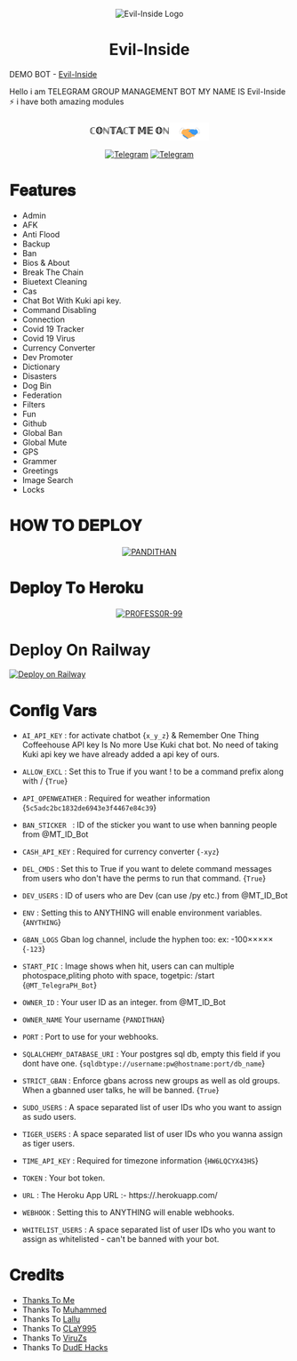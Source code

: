 <p align="center">
  <img src="PANDITHAN/Evil-Inside.jpeg" alt="Evil-Inside Logo">
</p>
<h1 align="center">
  <b>Evil-Inside</b>
</h1>

DEMO BOT - [Evil-Inside](https://telegram.dog/Evil_Inside_robot)
 

Hello i am TELEGRAM GROUP MANAGEMENT BOT MY NAME IS Evil-Inside ⚡ i have both amazing modules

<h3 align="center">ℂ𝕆ℕ𝕋𝔸ℂ𝕋 𝕄𝔼 𝕆ℕ<img align="center" src="https://github.com/PANDITHAN/PANDITHAN/blob/main/assets/Handshake.gif" height="33px" /></h3>
<p align="center">
<a href="https://telegram.dog/PANDITHAN_SIR"><img alt="Telegram" src="https://img.shields.io/badge/𝙿𝚁𝙾𝙵𝙸𝙻𝙴-2CA5E0?style=for-the-badge&logo=telegram&logoColor=white"/></a>
<a href="https://telegram.dog/M_STER_TECH"><img alt="Telegram" src="https://img.shields.io/badge/𝙲𝙷𝙰𝙽𝙽𝙴𝙻-2CA5E0?style=for-the-badge&logo=telegram&logoColor=white"/></a>
</p>



# 𝐅𝐞𝐚𝐭𝐮𝐫𝐞𝐬
* Admin
* AFK
* Anti Flood
* Backup
* Ban
* Bios & About
* Break The Chain
* Biuetext Cleaning
* Cas
* Chat Bot With Kuki api key. 
* Command Disabling
* Connection
* Covid 19 Tracker
* Covid 19 Virus
* Currency Converter
* Dev Promoter
* Dictionary
* Disasters
* Dog Bin
* Federation
* Filters
* Fun
* Github
* Global Ban
* Global Mute
* GPS
* Grammer
* Greetings
* Image Search
* Locks

# 𝐇𝐎𝐖 𝐓𝐎 𝐃𝐄𝐏𝐋𝐎𝐘 
<p align="center">
<a href="https://youtu.be/Bz8AUvN5bSo"><img <a href="https://github.com/PANDITHAN"><img src="https://github.com/PANDITHAN/VEDIO-BUTTON/blob/main/BUTTON/BUTTON_POWERED_BY-M-STER.png" alt="PANDITHAN" border="0" height="40" width="200" align="center" /></a>
</p>


# 𝐃𝐞𝐩𝐥𝐨𝐲 𝐓𝐨 𝐇𝐞𝐫𝐨𝐤𝐮
<p align="center">
<a href="https://dashboard.heroku.com/new?button-url=https%3A%2F%2Fgithub.com%2Flegendx22%2FGRANDROBOT&template=hhttps://github.com/PANDITHAN/Evil-Inside"><img src="https://github.com/PR0FESS0R-99/Buttons/blob/Professor-99/heroku/herokudeploy-01.svg" alt="PR0FESS0R-99" border="0" height="125" width="200" align="center" /></a>
</p>

# Deploy On Railway
[![Deploy on Railway](https://railway.app/button.svg)](https://railway.app/new/template?template=https%3A%2F%2Fgithub.com%2Frailwayapp%2Fexamples%2Ftree%2Fmaster%2Fexamples%2Fflask&envs=AI_API_KEY%2CALLOW_EXCL%2CAPI_OPENWEATHER%2CBAN_STICKER%2CCASH_API_KEY%2CDEL_CMDS%2CDEV_USERS%2CENV%2CGBAN_LOGS%2COWNER_ID%2COWNER_NAME%2CPORT%2CSQLALCHEMY_DATABASE_URI%2CSTART_PIC%2CSTRICT_GBAN%2CSUDO_USERS%2CTIGER_USERS%2CTIME_API_KEY%2CTOKEN%2CWEBHOOK%2CWHITELIST_USERS&optionalEnvs=BAN_STICKER%2CDEV_USERS%2CPORT%2CSUDO_USERS%2CTIGER_USERS%2CWEBHOOK%2CWHITELIST_USERS&AI_API_KEYDesc=for+activate+chatbot&ALLOW_EXCLDesc=Set+this+to+True+if+you+want+%21+to+be+a+command+prefix+along+with+%2F&API_OPENWEATHERDesc=Required+for+weather+information+Watch+Video+%28check+out+Redme.md%29&BAN_STICKERDesc=ID+of+the+sticker+you+want+to+use+when+banning+people.+Watch+Video+%28check+out+Redme.md%29&CASH_API_KEYDesc=Required+for+currency+converter&DEL_CMDSDesc=Set+this+to+True+if+you+want+to+delete+command+messages+from+users+who+don%27t+have+the+perms+to+run+that+command.&DEV_USERSDesc=ID+of+users+who+are+Dev+%28can+use+%2Fpy+etc.%29&ENVDesc=Setting+this+to+ANYTHING+will+enable+environment+variables.&GBAN_LOGSDesc=Gban+log+channel%2C+include+the+hyphen+too%3A+ex%3A+-123456&OWNER_IDDesc=Your+user+ID+as+an+integer.&OWNER_NAMEDesc=Your+username&PORTDesc=Port+to+use+for+your+webhooks.&SQLALCHEMY_DATABASE_URIDesc=Your+postgres+sql+db%2C+empty+this+field+if+you+dont+have+one.+Watch+Video+%28check+out+Redme.md%29&START_PICDesc=Image+shows+when+hit%2C+users+can+can+multiple+photospace%2Cpliting+photo+with+space%2C+togetpic%3A+%2Fstart+%40MT_TelegraPH_Bot&STRICT_GBANDesc=Enforce+gbans+across+new+groups+as+well+as+old+groups.+When+a+gbanned+user+talks%2C+he+will+be+banned.&SUDO_USERSDesc=A+space+separated+list+of+user+IDs+who+you+want+to+assign+as+sudo+users.&TIGER_USERSDesc=A+space+separated+list+of+user+IDs+who+you+wanna+assign+as+tiger+users.&TIME_API_KEYDesc=Required+for+timezone+information+Watch+Video+%28check+out+Redme.md%29&TOKENDesc=Your+bot+token.&WEBHOOKDesc=Setting+this+to+ANYTHING+will+enable+webhooks.&WHITELIST_USERSDesc=A+space+separated+list+of+user+IDs+who+you+want+to+assign+as+whitelisted+-+can%27t+be+banned+with+your+bot.&AI_API_KEYDefault=x_y_z&ALLOW_EXCLDefault=True&API_OPENWEATHERDefault=5c5adc2bc1832de6943e3f4467e84c39&CASH_API_KEYDefault=-xyz&DEL_CMDSDefault=True&STRICT_GBANDefault=True&referralCode=Professor)
 
# 𝐂𝐨𝐧𝐟𝐢𝐠 𝐕𝐚𝐫𝐬


- `AI_API_KEY` : for activate chatbot {`x_y_z`} & Remember One Thing Coffeehouse API key Is No more Use Kuki chat bot. No need of taking Kuki api key we have already added a api key of ours. 

- `ALLOW_EXCL` : Set this to True if you want ! to be a command prefix along with / {`True`}

- `API_OPENWEATHER` : Required for weather information {`5c5adc2bc1832de6943e3f4467e84c39`}

- `BAN_STICKER ` : ID of the sticker you want to use when banning people from @MT_ID_Bot

- `CASH_API_KEY` : Required for currency converter {`-xyz`}

- `DEL_CMDS` : Set this to True if you want to delete command messages from users who don't have the perms to run that command. {`True`}

- `DEV_USERS` : ID of users who are Dev (can use /py etc.) from @MT_ID_Bot

- `ENV` : Setting this to ANYTHING will enable environment variables. {`ANYTHING`}

- `GBAN_LOGS` Gban log channel, include the hyphen too: ex: -100××××× {`-123`}

- `START_PIC` : Image shows when hit, users can can multiple photospace,pliting photo with space, togetpic: /start {`@MT_TelegraPH_Bot`}

- `OWNER_ID` : Your user ID as an integer. from @MT_ID_Bot

- `OWNER_NAME` Your username {`PANDITHAN`}

- `PORT` : Port to use for your webhooks.

- `SQLALCHEMY_DATABASE_URI` : Your postgres sql db, empty this field if you dont have one. {`sqldbtype://username:pw@hostname:port/db_name`}

- `STRICT_GBAN` : Enforce gbans across new groups as well as old groups. When a gbanned user talks, he will be banned. {`True`}

- `SUDO_USERS` : A space separated list of user IDs who you want to assign as sudo users.

- `TIGER_USERS` : A space separated list of user IDs who you wanna assign as tiger users.

- `TIME_API_KEY` : Required for timezone information {`HW6LQCYX43HS`}

- `TOKEN` : Your bot token.

- `URL` : The Heroku App URL :- https://<appname>.herokuapp.com/

- `WEBHOOK` : Setting this to ANYTHING will enable webhooks.

- `WHITELIST_USERS` : A space separated list of user IDs who you want to assign as whitelisted - can't be banned with your bot.

# 𝐂𝐫𝐞𝐝𝐢𝐭𝐬
- [Thanks To Me ](https://github.com/PANDITHAN)
- Thanks To [Muhammed](https://github.com/PR0FESS0R-99)
- Thanks To [Lallu](https://github.com/Lallu-lallus) 
- Thanks To [CLaY995](https://github.com/CLaY9950) 
- Thanks To [ViruZs](https://github.com/TGExplore) 
- Thanks To [DudE Hacks](https://t.me/DudEhacks105) 


